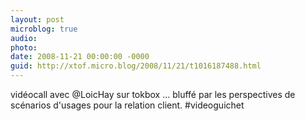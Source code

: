 ```yaml
---
layout: post
microblog: true
audio: 
photo: 
date: 2008-11-21 00:00:00 -0000
guid: http://xtof.micro.blog/2008/11/21/t1016187488.html
---
```

vidéocall avec @LoicHay sur tokbox ... bluffé par les perspectives de scénarios d'usages pour la relation client. #videoguichet
